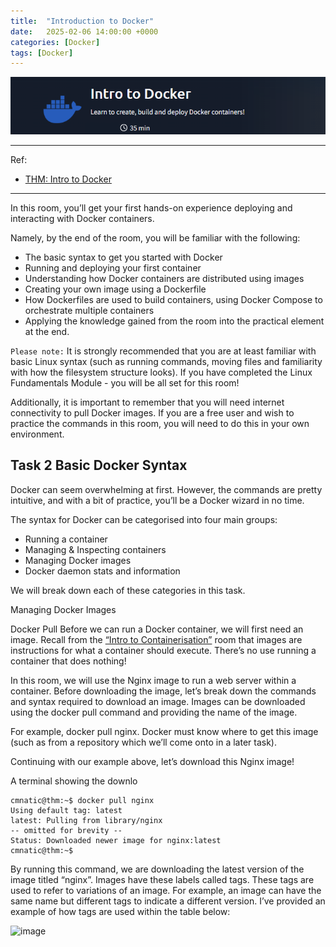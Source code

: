 ```yaml
---
title:  "Introduction to Docker"
date:   2025-02-06 14:00:00 +0000
categories: [Docker]
tags: [Docker]
---
```


![image](/assets/img/docker01.png)

---
Ref: 

- [THM: Intro to Docker](https://tryhackme.com/room/introtodockerk8pdqk)

---


In this room, you’ll get your first hands-on experience deploying and interacting with Docker containers.

Namely, by the end of the room, you will be familiar with the following:

 - The basic syntax to get you started with Docker
 - Running and deploying your first container
 - Understanding how Docker containers are distributed using images
 - Creating your own image using a Dockerfile
 - How Dockerfiles are used to build containers, using Docker Compose to orchestrate multiple containers
- Applying the knowledge gained from the room into the practical element at the end.

```Please note:``` It is strongly recommended that you are at least familiar with basic Linux syntax (such as running commands, moving files and familiarity with how the filesystem structure looks). If you have completed the Linux Fundamentals Module - you will be all set for this room!

Additionally, it is important to remember that you will need internet connectivity to pull Docker images.  If you are a free user and wish to practice the commands in this room, you will need to do this in your own environment.

Task 2  Basic Docker Syntax
---
Docker can seem overwhelming at first. However, the commands are pretty intuitive, and with a bit of practice, you’ll be a Docker wizard in no time.

The syntax for Docker can be categorised into four main groups:
- Running a container
- Managing & Inspecting containers
- Managing Docker images
- Docker daemon stats and information

We will break down each of these categories in this task.

Managing Docker Images

Docker Pull
Before we can run a Docker container, we will first need an image. Recall from the [“Intro to Containerisation”](https://tryhackme.com/room/introtocontainerisation) room that images are instructions for what a container should execute. There’s no use running a container that does nothing!

In this room, we will use the Nginx image to run a web server within a container. Before downloading the image, let’s break down the commands and syntax required to download an image. Images can be downloaded using the docker pull command and providing the name of the image.

For example, docker pull nginx. Docker must know where to get this image (such as from a repository which we’ll come onto in a later task).

Continuing with our example above, let’s download this Nginx image!


A terminal showing the downlo
```
cmnatic@thm:~$ docker pull nginx
Using default tag: latest
latest: Pulling from library/nginx
-- omitted for brevity --
Status: Downloaded newer image for nginx:latest
cmnatic@thm:~$
```

By running this command, we are downloading the latest version of the image titled “nginx”. Images have these labels called tags. These tags are used to refer to variations of an image. For example, an image can have the same name but different tags to indicate a different version. I’ve provided an example of how tags are used within the table below:

![image](/assets/img/docker02.png)


